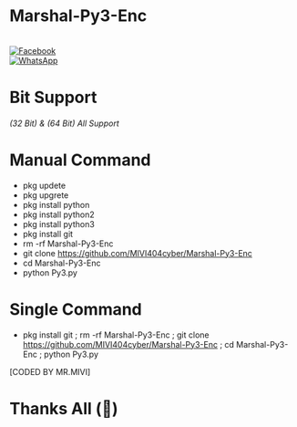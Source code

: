 # Marshal-Py3-Enc
<br> [![Facebook](https://img.shields.io/badge/Facebook-Raj-blue?style=flat-square&logo=facebook)](https://www.facebook.com/mr.rohman.129)<br> [![WhatsApp](https://img.shields.io/badge/WhatsApp-Mr.MIVI-blue?style=flat-square&logo=WhatsApp)](https://wa.me/+8801741033194?)
# Bit Support
###### (32 Bit) & (64 Bit) All Support
# Manual Command
- pkg updete
- pkg upgrete
- pkg install python
- pkg install python2
- pkg install python3
- pkg install git
- rm -rf Marshal-Py3-Enc
- git clone https://github.com/MIVI404cyber/Marshal-Py3-Enc
- cd Marshal-Py3-Enc
- python Py3.py
# Single Command
- pkg install git ; rm -rf Marshal-Py3-Enc ; git clone https://github.com/MIVI404cyber/Marshal-Py3-Enc ; cd Marshal-Py3-Enc ; python Py3.py

[CODED BY MR.MIVI]

# Thanks All (💝)
